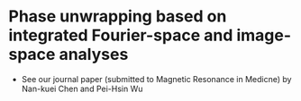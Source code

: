 # Phase unwrapping based on integrated Fourier-space and image-space analyses
* See our journal paper (submitted to Magnetic Resonance in Medicne) by Nan-kuei Chen and Pei-Hsin Wu
